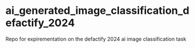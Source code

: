 # ai_generated_image_classification_defactify_2024
Repo for expirementation on the defactify 2024 ai image classification task 
